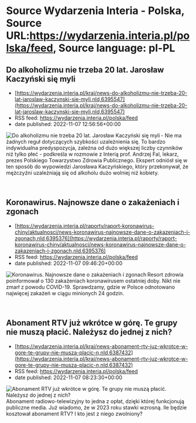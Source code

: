 # Source Wydarzenia Interia - Polska, Source URL:https://wydarzenia.interia.pl/polska/feed, Source language: pl-PL

## Do alkoholizmu nie trzeba 20 lat. Jarosław Kaczyński się myli
 - [https://wydarzenia.interia.pl/kraj/news-do-alkoholizmu-nie-trzeba-20-lat-jaroslaw-kaczynski-sie-myli,nId,6395547](https://wydarzenia.interia.pl/kraj/news-do-alkoholizmu-nie-trzeba-20-lat-jaroslaw-kaczynski-sie-myli,nId,6395547)
 - RSS feed: https://wydarzenia.interia.pl/polska/feed
 - date published: 2022-11-07 12:56:56+00:00

<p><a href="https://wydarzenia.interia.pl/kraj/news-do-alkoholizmu-nie-trzeba-20-lat-jaroslaw-kaczynski-sie-myli,nId,6395547"><img align="left" alt="Do alkoholizmu nie trzeba 20 lat. Jarosław Kaczyński się myli" src="https://i.iplsc.com/do-alkoholizmu-nie-trzeba-20-lat-jaroslaw-kaczynski-sie-myli/000GB22I867K7AS8-C321.jpg" /></a>- Nie ma żadnych reguł dotyczących szybkości uzależnienia się. To bardzo indywidualna predyspozycja, zależna od dużo większej liczby czynników niż tylko płeć - podkreśla w rozmowie z Interią prof. Andrzej Fal, lekarz, prezes Polskiego Towarzystwo Zdrowia Publicznego. Ekspert odniósł się w ten sposób do wypowiedzi Jarosława Kaczyńskiego, który przekonywał, że mężczyźni uzależniają się od alkoholu dużo wolniej niż kobiety. </p><br clear="all" />

## Koronawirus. Najnowsze dane o zakażeniach i zgonach
 - [https://wydarzenia.interia.pl/raporty/raport-koronawirus-chiny/aktualnosci/news-koronawirus-najnowsze-dane-o-zakazeniach-i-zgonach,nId,6395376](https://wydarzenia.interia.pl/raporty/raport-koronawirus-chiny/aktualnosci/news-koronawirus-najnowsze-dane-o-zakazeniach-i-zgonach,nId,6395376)
 - RSS feed: https://wydarzenia.interia.pl/polska/feed
 - date published: 2022-11-07 09:46:20+00:00

<p><a href="https://wydarzenia.interia.pl/raporty/raport-koronawirus-chiny/aktualnosci/news-koronawirus-najnowsze-dane-o-zakazeniach-i-zgonach,nId,6395376"><img align="left" alt="Koronawirus. Najnowsze dane o zakażeniach i zgonach" src="https://i.iplsc.com/koronawirus-najnowsze-dane-o-zakazeniach-i-zgonach/000B4VIQ98ECJNPL-C321.jpg" /></a>Resort zdrowia poinformował o 130 zakażeniach koronawirusem ostatniej doby. Nikt nie zmarł z powodu COVID-19. Sprawdzamy, gdzie w Polsce odnotowano najwięcej zakażeń w ciągu minionych 24 godzin. </p><br clear="all" />

## Abonament RTV już wkrótce w górę. Te grupy nie muszą płacić. Należysz do jednej z nich?
 - [https://wydarzenia.interia.pl/kraj/news-abonament-rtv-juz-wkrotce-w-gore-te-grupy-nie-musza-placic-n,nId,6387432](https://wydarzenia.interia.pl/kraj/news-abonament-rtv-juz-wkrotce-w-gore-te-grupy-nie-musza-placic-n,nId,6387432)
 - RSS feed: https://wydarzenia.interia.pl/polska/feed
 - date published: 2022-11-07 08:23:30+00:00

<p><a href="https://wydarzenia.interia.pl/kraj/news-abonament-rtv-juz-wkrotce-w-gore-te-grupy-nie-musza-placic-n,nId,6387432"><img align="left" alt="Abonament RTV już wkrótce w górę. Te grupy nie muszą płacić. Należysz do jednej z nich?" src="https://i.iplsc.com/abonament-rtv-juz-wkrotce-w-gore-te-grupy-nie-musza-placic-n/000CY2CC79OPHB3J-C321.jpg" /></a>Abonament radiowo-telewizyjny to jedna z opłat, dzięki której funkcjonują publiczne media. Już wiadomo, że w 2023 roku stawki wzrosną. Ile będzie kosztował abonament RTV? I kto jest z niego zwolniony?</p><br clear="all" />
